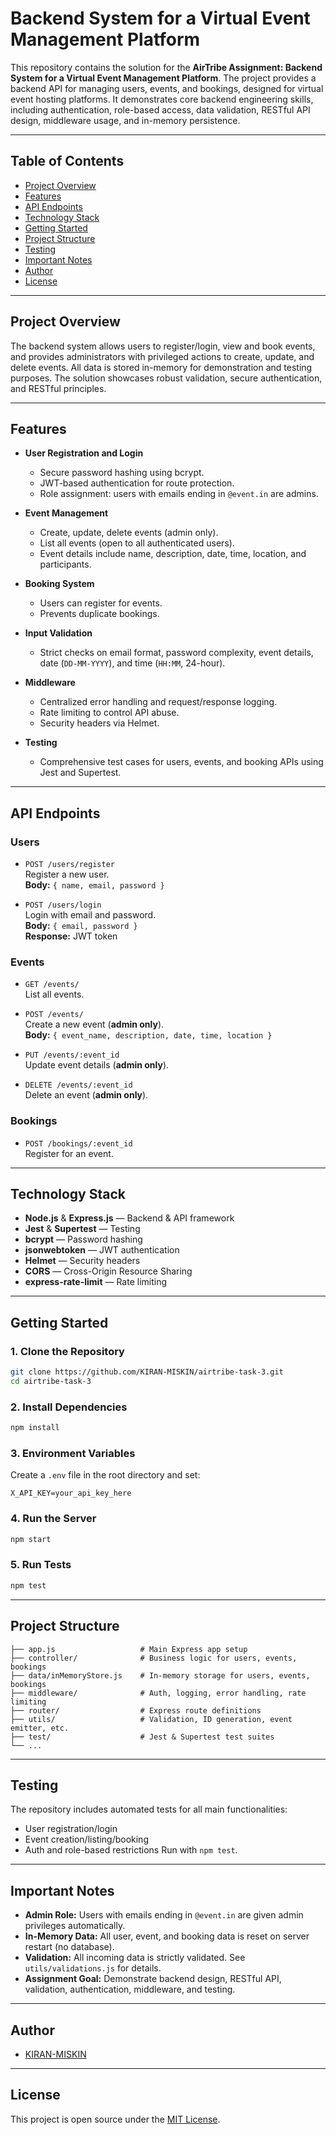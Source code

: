 # Backend System for a Virtual Event Management Platform

This repository contains the solution for the **AirTribe Assignment: Backend System for a Virtual Event Management Platform**. The project provides a backend API for managing users, events, and bookings, designed for virtual event hosting platforms. It demonstrates core backend engineering skills, including authentication, role-based access, data validation, RESTful API design, middleware usage, and in-memory persistence.

---

## Table of Contents

- [Project Overview](#project-overview)
- [Features](#features)
- [API Endpoints](#api-endpoints)
- [Technology Stack](#technology-stack)
- [Getting Started](#getting-started)
- [Project Structure](#project-structure)
- [Testing](#testing)
- [Important Notes](#important-notes)
- [Author](#author)
- [License](#license)

---

## Project Overview

The backend system allows users to register/login, view and book events, and provides administrators with privileged actions to create, update, and delete events. All data is stored in-memory for demonstration and testing purposes. The solution showcases robust validation, secure authentication, and RESTful principles.

---

## Features

- **User Registration and Login**
  - Secure password hashing using bcrypt.
  - JWT-based authentication for route protection.
  - Role assignment: users with emails ending in `@event.in` are admins.

- **Event Management**
  - Create, update, delete events (admin only).
  - List all events (open to all authenticated users).
  - Event details include name, description, date, time, location, and participants.

- **Booking System**
  - Users can register for events.
  - Prevents duplicate bookings.

- **Input Validation**
  - Strict checks on email format, password complexity, event details, date (`DD-MM-YYYY`), and time (`HH:MM`, 24-hour).

- **Middleware**
  - Centralized error handling and request/response logging.
  - Rate limiting to control API abuse.
  - Security headers via Helmet.

- **Testing**
  - Comprehensive test cases for users, events, and booking APIs using Jest and Supertest.

---

## API Endpoints

### Users

- `POST /users/register`  
  Register a new user.  
  **Body:** `{ name, email, password }`

- `POST /users/login`  
  Login with email and password.  
  **Body:** `{ email, password }`  
  **Response:** JWT token

### Events

- `GET /events/`  
  List all events.

- `POST /events/`  
  Create a new event (**admin only**).  
  **Body:** `{ event_name, description, date, time, location }`

- `PUT /events/:event_id`  
  Update event details (**admin only**).

- `DELETE /events/:event_id`  
  Delete an event (**admin only**).

### Bookings

- `POST /bookings/:event_id`  
  Register for an event.

---

## Technology Stack

- **Node.js** & **Express.js** — Backend & API framework
- **Jest** & **Supertest** — Testing
- **bcrypt** — Password hashing
- **jsonwebtoken** — JWT authentication
- **Helmet** — Security headers
- **CORS** — Cross-Origin Resource Sharing
- **express-rate-limit** — Rate limiting

---

## Getting Started

### 1. Clone the Repository

```bash
git clone https://github.com/KIRAN-MISKIN/airtribe-task-3.git
cd airtribe-task-3
```

### 2. Install Dependencies

```bash
npm install
```

### 3. Environment Variables

Create a `.env` file in the root directory and set:
```
X_API_KEY=your_api_key_here
```

### 4. Run the Server

```bash
npm start
```

### 5. Run Tests

```bash
npm test
```

---

## Project Structure

```
├── app.js                   # Main Express app setup
├── controller/              # Business logic for users, events, bookings
├── data/inMemoryStore.js    # In-memory storage for users, events, bookings
├── middleware/              # Auth, logging, error handling, rate limiting
├── router/                  # Express route definitions
├── utils/                   # Validation, ID generation, event emitter, etc.
├── test/                    # Jest & Supertest test suites
└── ...
```

---

## Testing

The repository includes automated tests for all main functionalities:
- User registration/login
- Event creation/listing/booking
- Auth and role-based restrictions
Run with `npm test`.

---

## Important Notes

- **Admin Role:** Users with emails ending in `@event.in` are given admin privileges automatically.
- **In-Memory Data:** All user, event, and booking data is reset on server restart (no database).
- **Validation:** All incoming data is strictly validated. See `utils/validations.js` for details.
- **Assignment Goal:** Demonstrate backend design, RESTful API, validation, authentication, middleware, and testing.

---

## Author

- [KIRAN-MISKIN](https://github.com/KIRAN-MISKIN)

---

## License

This project is open source under the [MIT License](LICENSE).
